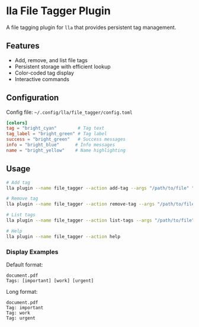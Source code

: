 # lla File Tagger Plugin

A file tagging plugin for `lla` that provides persistent tag management.

## Features

- Add, remove, and list file tags
- Persistent storage with efficient lookup
- Color-coded tag display
- Interactive commands

## Configuration

Config file: `~/.config/lla/file_tagger/config.toml`

```toml
[colors]
tag = "bright_cyan"        # Tag text
tag_label = "bright_green" # Tag label
success = "bright_green"   # Success messages
info = "bright_blue"      # Info messages
name = "bright_yellow"    # Name highlighting
```

## Usage

```bash
# Add tag
lla plugin --name file_tagger --action add-tag --args "/path/to/file" "important"

# Remove tag
lla plugin --name file_tagger --action remove-tag --args "/path/to/file" "important"

# List tags
lla plugin --name file_tagger --action list-tags --args "/path/to/file"

# Help
lla plugin --name file_tagger --action help
```

### Display Examples

Default format:

```
document.pdf
Tags: [important] [work] [urgent]
```

Long format:

```
document.pdf
Tag: important
Tag: work
Tag: urgent
```
